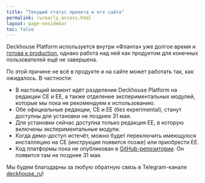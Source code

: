 ```yaml
---
title: "Текущий статус проекта и его сайта"
permalink: ru/early_access.html
layout: page-nosidebar
toc: false
---
```


Deckhouse Platform используется внутри «Фланта» уже долгое время и [готова к production](/ru/about_us.html), однако работа над ней как продуктом для конечных пользователей ещё не завершена.

По этой причине не всё в продукте и на сайте может работать так, как ожидалось. В частности:

-   В настоящий момент идёт разделение Deckhouse Platform на редакции CE и EE, а также отделение экспериментальных модулей, которые мы пока не рекомендуем к использованию.
-   Обе официальные редакции, CE и EE (без experimental), станут доступны для установки не позднее 31 мая.
-   Для установки сейчас доступна только редакция EE, в которую включены экспериментальные модули.
-   Когда демо-доступ истечёт, можно будет переключить имеющуюся инсталляцию на CE (инструкция появится позже) или приобрести EE.
-   Код платформы пока не опубликован в [GitHub-репозитории](https://github.com/deckhouse/deckhouse). Он появится там не позднее 31 мая.

Мы будем благодарны за любую обратную связь в Telegram-канале [deckhouse_ru](https://t.me/deckhouse_ru)!